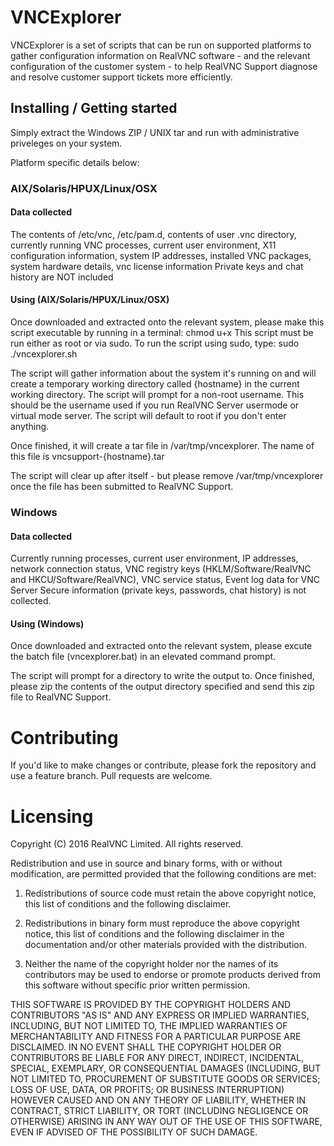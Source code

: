 # VNCExplorer
VNCExplorer is a set of scripts that can be run on supported platforms to gather configuration information on RealVNC software - and
 the relevant configuration of the customer system - to help RealVNC Support diagnose and resolve customer support tickets more efficiently.
 


## Installing / Getting started
Simply extract the Windows ZIP / UNIX tar and run with administrative priveleges on your system.

Platform specific details below:

### AIX/Solaris/HPUX/Linux/OSX
#### Data collected
The contents of /etc/vnc, /etc/pam.d, contents of user .vnc directory, currently running VNC processes, current user environment, X11 configuration information, 
system IP addresses, installed VNC packages, system hardware details, vnc license information 
Private keys and chat history are NOT included


#### Using (AIX/Solaris/HPUX/Linux/OSX)

Once downloaded and extracted onto the relevant system, please make this script executable by running in a terminal: chmod u+x
This script must be run either as root or via sudo.
To run the script using sudo, type: sudo ./vncexplorer.sh

The script will gather information about the system it's running on and will create a temporary working directory called {hostname} in the current working directory.  The script will prompt for a non-root username. This should be the username used if you run RealVNC Server usermode or virtual mode server. 
The script will default to root if you don't enter anything.

Once finished, it will create a tar file in /var/tmp/vncexplorer. The name of this file is vncsupport-{hostname}.tar

The script will clear up after itself - but please remove /var/tmp/vncexplorer once the file has been submitted to RealVNC Support.

 
### Windows
#### Data collected
Currently running processes, current user environment, IP addresses, network connection status, VNC registry keys 
(HKLM/Software/RealVNC and HKCU/Software/RealVNC), VNC service status, Event log data for VNC Server
Secure information (private keys, passwords, chat history) is not collected.

#### Using (Windows)

Once downloaded and extracted onto the relevant system, please excute the batch file (vncexplorer.bat) in an elevated command prompt.

The script will prompt for a directory to write the output to. Once finished, please zip the contents of the output directory specified and send this zip file to RealVNC Support.

 

# Contributing

If you'd like to make changes or contribute, please fork the repository and use a feature
branch. Pull requests are welcome.


# Licensing


Copyright (C) 2016 RealVNC Limited. All rights reserved.

Redistribution and use in source and binary forms, with or without
modification, are permitted provided that the following conditions are met:

1. Redistributions of source code must retain the above copyright notice, this
list of conditions and the following disclaimer.

2. Redistributions in binary form must reproduce the above copyright notice,
this list of conditions and the following disclaimer in the documentation
and/or other materials provided with the distribution.

3. Neither the name of the copyright holder nor the names of its contributors
may be used to endorse or promote products derived from this software without
specific prior written permission.

THIS SOFTWARE IS PROVIDED BY THE COPYRIGHT HOLDERS AND CONTRIBUTORS "AS IS"
AND ANY EXPRESS OR IMPLIED WARRANTIES, INCLUDING, BUT NOT LIMITED TO, THE
IMPLIED WARRANTIES OF MERCHANTABILITY AND FITNESS FOR A PARTICULAR PURPOSE ARE
DISCLAIMED. IN NO EVENT SHALL THE COPYRIGHT HOLDER OR CONTRIBUTORS BE LIABLE
FOR ANY DIRECT, INDIRECT, INCIDENTAL, SPECIAL, EXEMPLARY, OR CONSEQUENTIAL
DAMAGES (INCLUDING, BUT NOT LIMITED TO, PROCUREMENT OF SUBSTITUTE GOODS OR
SERVICES; LOSS OF USE, DATA, OR PROFITS; OR BUSINESS INTERRUPTION) HOWEVER
CAUSED AND ON ANY THEORY OF LIABILITY, WHETHER IN CONTRACT, STRICT LIABILITY,
OR TORT (INCLUDING NEGLIGENCE OR OTHERWISE) ARISING IN ANY WAY OUT OF THE USE
OF THIS SOFTWARE, EVEN IF ADVISED OF THE POSSIBILITY OF SUCH DAMAGE.
